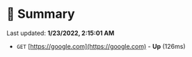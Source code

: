 # 📖 Summary
Last updated: **1/23/2022, 2:15:01 AM**

- `GET` [https://google.com](https://google.com) - **Up** (126ms)
